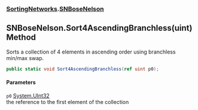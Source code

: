 ### [SortingNetworks](./SortingNetworks.md 'SortingNetworks').[SNBoseNelson](./SortingNetworks-SNBoseNelson.md 'SortingNetworks.SNBoseNelson')
## SNBoseNelson.Sort4AscendingBranchless(uint) Method
Sorts a collection of 4 elements in ascending order using branchless min/max swap.  
```csharp
public static void Sort4AscendingBranchless(ref uint p0);
```
#### Parameters
<a name='SortingNetworks-SNBoseNelson-Sort4AscendingBranchless(uint)-p0'></a>
`p0` [System.UInt32](https://docs.microsoft.com/en-us/dotnet/api/System.UInt32 'System.UInt32')  
the reference to the first element of the collection  
  
